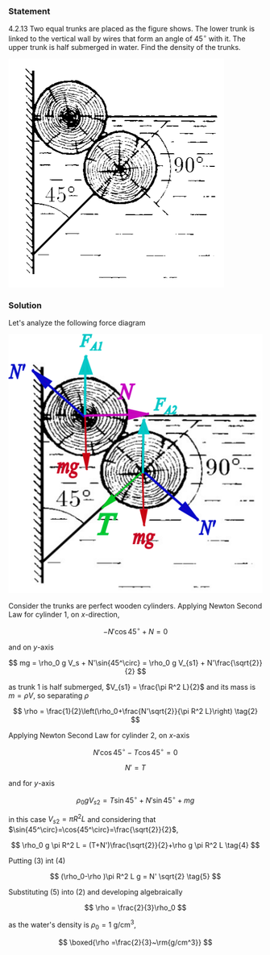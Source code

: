 ###  Statement

$4.2.13$ Two equal trunks are placed as the figure shows. The lower trunk is linked to the vertical wall by wires that form an angle of 45$^\circ$ with it. The upper trunk is half submerged in water. Find the density of the trunks.

![ For problem 4.2.13 |428x454, 51%](../../img/4.2.13/statement.png)

### Solution

Let's analyze the following force diagram

![ Force diagram for each trunk |525x535, 51%](../../img/4.2.13/diagram.png)

Consider the trunks are perfect wooden cylinders. Applying Newton Second Law for cylinder 1, on $x$-direction,

$$
-N'\cos{45^\circ}+N = 0 \tag{1}
$$

and on $y$-axis

$$
mg = \rho_0 g V_s + N'\sin{45^\circ} = \rho_0 g V_{s1} + N'\frac{\sqrt{2}}{2}
$$

as trunk 1 is half submerged, $V_{s1} = \frac{\pi R^2 L}{2}$ and its mass is $m = \rho V$, so separating $\rho$

$$
\rho = \frac{1}{2}\left(\rho_0+\frac{N'\sqrt{2}}{\pi R^2 L}\right) \tag{2}
$$

Applying Newton Second Law for cylinder 2, on $x$-axis

$$
N'\cos{45^\circ}-T\cos{45^\circ}=0
$$

$$
N' = T \tag{3}
$$

and for $y$-axis

$$
\rho_0 g V_{s2} = T\sin{45^\circ}+N'\sin{45^\circ}+mg
$$

in this case $V_{s2} = \pi R^2 L$ and considering that $\sin{45^\circ}=\cos{45^\circ}=\frac{\sqrt{2}}{2}$,

$$
\rho_0 g \pi R^2 L = (T+N')\frac{\sqrt{2}}{2}+\rho g \pi R^2 L \tag{4}
$$

Putting $(3)$ int $(4)$

$$
(\rho_0-\rho )\pi R^2 L g = N' \sqrt{2} \tag{5}
$$

Substituting $(5)$ into $(2)$ and developing algebraically

$$
\rho = \frac{2}{3}\rho_0
$$

as the water's density is $\rho_0=1$ g/cm$^3$,

$$
\boxed{\rho =\frac{2}{3}~\rm{g/cm^3}}
$$
